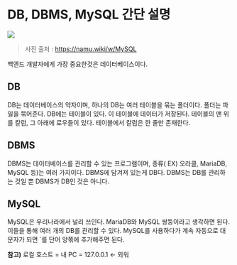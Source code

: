 # DB, DBMS, MySQL 간단 설명

![](https://velog.velcdn.com/images/chrios99/post/11c91a0c-2415-4dc2-9b4f-2e799a78f309/image.png)

> 사진 출처 : https://namu.wiki/w/MySQL

백엔드 개발자에게 가장 중요한것은 데이터베이스이다.

## DB
DB는 데이터베이스의 약자이며, 하나의 DB는 여러 테이블을 묶는 폴더이다. 폴더는 파일을 묶어준다. DB에는 테이블이 있다. 이 테이블에 데이터가 저장된다. 테이블의 맨 위를 칼럼, 그 아래에 로우들이 있다. 테이블에서 칼럼은 한 줄만 존재한다.

## DBMS
DBMS는 데이터베이스를 관리할 수 있는 프로그램이며, 종류( EX) 오라클, MariaDB, MySQL 등)는 여러 가지이다. DBMS에 담겨져 있는게 DB다. DBMS는 DB를 관리하는 것일 뿐 DBMS가 DB인 것은 아니다.

## MySQL

MySQL은 우리나라에서 널리 쓰인다. MariaDB와 MySQL 쌍둥이라고 생각하면 된다. 이들을 통해 여러 개의 DB를 관리할 수 있다. MySQL를 사용하다가 계속 자동으로 대문자가 되면 `를 단어 양쪾에 추가해주면 된다.


**참고)** 로컬 호스트 = 내 PC = 127.0.0.1 <- 외워


